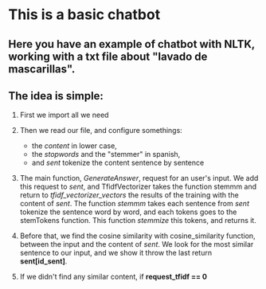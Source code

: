 # This is a basic chatbot

## Here you have an example of chatbot with NLTK, working with a txt file about "lavado de mascarillas".
## The idea is simple:

1. First we import all we need
2. Then we read our file, and configure somethings:
   * the *content* in lower case,
   * the *stopwords* and the "stemmer" in spanish,
   * and *sent* tokenize the content sentence by sentence

3. The main function, *GenerateAnswer*, request for an user's input. We add this request to *sent*, and TfidfVectorizer takes the function stemmm and return to *tfidf_vectorizer_vectors* the results of the training with the content of *sent*. The function *stemmm* takes each sentence from *sent* tokenize the sentence word by word, and each tokens goes to the stemTokens function. This function *stemmize* this tokens, and returns it.
4. Before that, we find the cosine similarity with cosine_similarity function, between the input and the content of *sent*. We look for the most similar sentence to our input, and we show it throw the last return **sent[id_sent]**.
5. If we didn't find any similar content, if **request_tfidf == 0**

